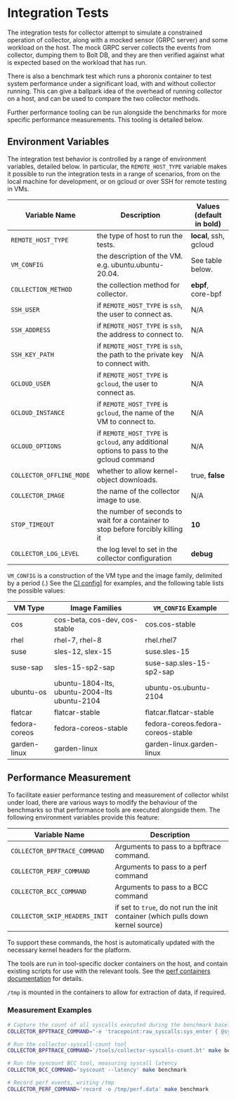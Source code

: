 # Integration Tests

The integration tests for collector attempt to simulate a constrained operation of collector, along
with a mocked sensor (GRPC server) and some workload on the host. The mock GRPC server collects the
events from collector, dumping them to Bolt DB, and they are then verified against what is expected
based on the workload that has run.

There is also a benchmark test which runs a phoronix container to test system performance under
a significant load, with and without collector running. This can give a ballpark idea of the
overhead of running collector on a host, and can be used to compare the two collector methods.

Further performance tooling can be run alongside the benchmarks for more specific performance measurements.
This tooling is detailed below.

## Environment Variables

The integration test behavior is controlled by a range of environment variables, detailed below. In particular,
the `REMOTE_HOST_TYPE` variable makes it possible to run the integration tests in a range of scenarios, from on
the local machine for development, or on gcloud or over SSH for remote testing in VMs.

| Variable Name            | Description                                                                             | Values (default in bold) |
| ------------------------ | --------------------------------------------------------------------------------------- | ------------------------ |
| `REMOTE_HOST_TYPE`       | the type of host to run the tests.                                                      | **local**, ssh, gcloud   |
| `VM_CONFIG`              | the description of the VM. e.g. ubuntu.ubuntu-20.04.                                    | See table below.         |
| `COLLECTION_METHOD`      | the collection method for collector.                                                    | **ebpf**, core-bpf       |
| `SSH_USER`               | if `REMOTE_HOST_TYPE` is `ssh`, the user to connect as.                                 | N/A                      |
| `SSH_ADDRESS`            | if `REMOTE_HOST_TYPE` is `ssh`, the address to connect to.                              | N/A                      |
| `SSH_KEY_PATH`           | if `REMOTE_HOST_TYPE` is `ssh`, the path to the private key to connect with.            | N/A                      |
| `GCLOUD_USER`            | if `REMOTE_HOST_TYPE` is `gcloud`, the user to connect as.                              | N/A                      |
| `GCLOUD_INSTANCE`        | if `REMOTE_HOST_TYPE` is `gcloud`, the name of the VM to connect to.                    | N/A                      |
| `GCLOUD_OPTIONS`         | if `REMOTE_HOST_TYPE` is `gcloud`, any additional options to pass to the gcloud command | N/A                      |
| `COLLECTOR_OFFLINE_MODE` | whether to allow kernel-object downloads.                                               | true, **false**          |
| `COLLECTOR_IMAGE`        | the name of the collector image to use.                                                 | N/A                      |
| `STOP_TIMEOUT`           | the number of seconds to wait for a container to stop before forcibly killing it        | **10**                   |
| `COLLECTOR_LOG_LEVEL`    | the log level to set in the collector configuration                                     | **debug**                |

`VM_CONFIG` is a construction of the VM type and the image family, delimited by a period (.) See the [CI config](../.circleci/config.yml#902-907)]
for examples, and the following table lists the possible values:

| VM Type       | Image Families                                        | `VM_CONFIG` Example                |
| ------------- | ----------------------------------------------------- | ---------------------------------- |
| cos           | cos-beta, cos-dev, cos-stable                         | cos.cos-stable                     |
| rhel          | rhel-7, rhel-8                                        | rhel.rhel7                         |
| suse          | sles-12, slex-15                                      | suse.sles-15                       |
| suse-sap      | sles-15-sp2-sap                                       | suse-sap.sles-15-sp2-sap           |
| ubuntu-os     | ubuntu-1804-lts, ubuntu-2004-lts ubuntu-2104          | ubuntu-os.ubuntu-2104              |
| flatcar       | flatcar-stable                                        | flatcar.flatcar-stable             |
| fedora-coreos | fedora-coreos-stable                                  | fedora-coreos.fedora-coreos-stable |
| garden-linux  | garden-linux                                          | garden-linux.garden-linux          |

## Performance Measurement

To facilitate easier performance testing and measurement of collector whilst under
load, there are various ways to modify the behaviour of the benchmarks so that performance
tools are executed alongside them. The following environment variables provide this feature:

| Variable Name                 | Description                                                                      |
| ----------------------------- | -------------------------------------------------------------------------------- |
| `COLLECTOR_BPFTRACE_COMMAND`  | Arguments to pass to a bpftrace command.                                         |
| `COLLECTOR_PERF_COMMAND`      | Arguments to pass to a perf command                                              |
| `COLLECTOR_BCC_COMMAND`       | Arguments to pass to a BCC command                                               |
| `COLLECTOR_SKIP_HEADERS_INIT` | if set to `true`, do not run the init container (which pulls down kernel source) |

To support these commands, the host is automatically updated with the necessary kernel
headers for the platform.

The tools are run in tool-specific docker containers on the host, and contain existing
scripts for use with the relevant tools. See the [perf containers documentation](container/perf/README.md)
for details.

`/tmp` is mounted in the containers to allow for extraction of data, if required.

### Measurement Examples

```bash
# Capture the count of all syscalls executed during the benchmark baseline
COLLECTOR_BPFTRACE_COMMAND="-e 'tracepoint:raw_syscalls:sys_enter { @syscalls = count(); }'" make baseline

# Run the collector-syscall-count tool
COLLECTOR_BPFTRACE_COMMAND='/tools/collector-syscalls-count.bt' make benchmark

# Run the syscount BCC tool, measuring syscall latency
COLLECTOR_BCC_COMMAND='syscount --latency' make benchmark

# Record perf events, writing /tmp
COLLECTOR_PERF_COMMAND='record -o /tmp/perf.data' make benchmark
```
